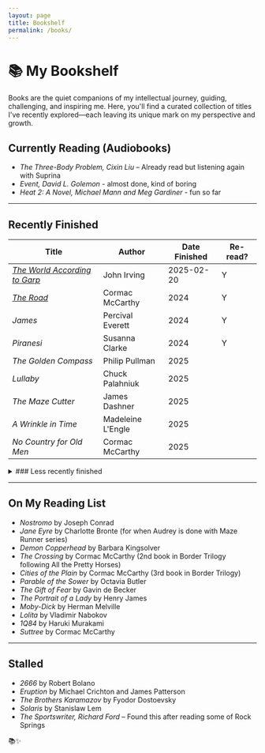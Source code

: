 ```yaml
---
layout: page
title: Bookshelf
permalink: /books/
---
```


# 📚 My Bookshelf

Books are the quiet companions of my intellectual journey, guiding, challenging, and inspiring me. Here, you'll find a curated collection of titles I've recently explored—each leaving its unique mark on my perspective and growth.

## Currently Reading (Audiobooks)

- *The Three-Body Problem, Cixin Liu* – Already read but listening again with Suprina
- *Event, David L. Golemon* - almost done, kind of boring
- *Heat 2: A Novel, Michael Mann and Meg Gardiner* - fun so far

---

## Recently Finished

| Title                                        | Author            | Date Finished | Re-read? |
|----------------------------------------------|-------------------|---------------|----------|
| *[The World According to Garp](/books/garp)* | John Irving       | 2025-02-20    | Y        |
| *[The Road](/books/the-road)*                | Cormac McCarthy   | 2024          | Y        |
| *James*                                      | Percival Everett  | 2024          | Y        |
| *Piranesi*                                   | Susanna Clarke    | 2024          | Y        |
| *The Golden Compass*                         | Philip Pullman    | 2025          |          |
| *Lullaby*                                    | Chuck Palahniuk   | 2025          |          |
| *The Maze Cutter*                            | James Dashner     | 2025          |          |
| *A Wrinkle in Time*                          | Madeleine L'Engle | 2025          |          |
| *No Country for Old Men*                     | Cormac McCarthy   | 2025          |          |

<details>
<summary>### Less recently finished</summary>

| Title                      | Author            | Date Finished | Re-read? |
|----------------------------|-------------------|---------------|----------|
| *Lincoln in the Bardo*     | George Saunders   | 2024          |          |
| *I know this much is true* | Wally Lamb        | 2024          |          |
| *All the Pretty Horses*    | Cormac McCarthy   | 2024          |          |
| *Charlotte's Web*          | E.B. White        | 2024          |          |
| *Kitchen Confidential*     | Anthony Bourdain  | 2024          |          |
| *61 Hours*                 | Lee Child         | 2024          |          |
| *Camino Island*            | John Grisham      | 2024          |          |
| *Children of Time*         | Adrian Tchaikovsky| 2024          | Y        |
| *Children of Ruin*         | Adrian Tchaikovsky| 2024          |          |
| *Conclave*                 | Robert Harris     | 2024          |          |
| *Death's End*              | Cixin Liu         | 2024          | Y        |
| *Exhalation*               | Ted Chiang        | 2024          |          |
| *Good Wives*               | Louisa May Alcott | 2024          |          |
| *Holly*                    | Stephen King      | 2024          |          |
| *Little Men*               | Louisa May Alcott | 2024          |          |
| *Little Women*             | Louisa May Alcott | 2024          |          |
| *Matilda*                  | Roald Dahl        | 2024          |          |
| *Oliver Twist*             | Charles Dickens   | 2024          |          |
| *Project Hail Mary*        | Andy Weir         | 2024          | Y        |
| *The Dark Forest*          | Cixin Liu         | 2024          | Y        |
| *The Duel*                 | Anton Chekhov     | 2024          |          |
| *The Three-Body Problem*   | Cixin Liu         | 2024          | Y        |
| *White Nights*             | Fyodor Dostoevsky | 2024          |          |
| *Blood Meridian*           | Cormac McCarthy   | 2024          | Y        |

</details>

---

## On My Reading List

- *Nostromo* by Joseph Conrad
- *Jane Eyre* by Charlotte Bronte (for when Audrey is done with Maze Runner series)
- *Demon Copperhead* by Barbara Kingsolver
- *The Crossing* by Cormac McCarthy (2nd book in Border Trilogy following All the Pretty Horses)
- *Cities of the Plain* by Cormac McCarthy (3rd book in Border Trilogy)
- *Parable of the Sower* by Octavia Butler
- *The Gift of Fear* by Gavin de Becker
- *The Portrait of a Lady* by Henry James
- *Moby-Dick* by Herman Melville
- *Lolita*  by Vladimir Nabokov
- *1Q84* by Haruki Murakami
- *Suttree* by Cormac McCarthy

---

## Stalled

- *2666* by Robert Bolano
- *Eruption* by Michael Crichton and James Patterson
- *The Brothers Karamazov* by Fyodor Dostoevsky
- *Solaris* by Stanislaw Lem
- *The Sportswriter, Richard Ford* – Found this after reading some of Rock Springs


📚✨

